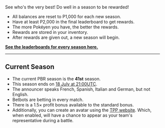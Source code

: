 See who's the very best! Do well in a season to be rewarded!

* All balances are reset to P1,000 for each new season.
* Have at least P2,000 in the final leaderboard to get rewards.
* The more Pokéyen you have, the better the rewards.
* Rewards are stored in your inventory.
* After rewards are given out, a new season will begin.

[**See the leaderboards for every season here.**](https://twitchplayspokemon.tv/leaderboard)
*****
## Current Season

* The current PBR season is the **41st** season.
* This season ends on [18 July at 21:00UTC](https://www.timeanddate.com/countdown/generic?iso=20200718T21&p0=1440&msg=Season%2041%20end&font=cursive&csz=1).
* The announcer speaks French, Spanish, Italian and German, but not English.
* Betbots are betting in every match.
* There is a 1.5× profit bonus available to the standard bonus.
* Additionally, you can create an avatar using the [TPP website](https://twitchplayspokemon.tv/avatars). Which, when enabled, will have a chance to appear as your team's representative during a battle.
